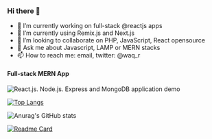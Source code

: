 ### Hi there 👋


- 🔭 I’m currently working on full-stack @reactjs apps
- 🌱 I’m currently using Remix.js and Next.js
- 👯 I’m looking to collaborate on PHP, JavaScript, React opensource
- 💬 Ask me about Javascript, LAMP or MERN stacks
- 📫 How to reach me: email, twitter: @waq_r

#### Full-stack MERN App

![React.js. Node.js. Express and MongoDB application demo](https://github.com/waq-r/waq-r/blob/main/ezgif-1-ea3d0a642c.gif)

[![Top Langs](https://github-readme-stats.vercel.app/api/top-langs/?username=waq-r&layout=compact&theme=dark)](https://github.com/anuraghazra/github-readme-stats)

![Anurag's GitHub stats](https://github-readme-stats.vercel.app/api?username=waq-r&show_icons=true&theme=radical)

[![Readme Card](https://github-readme-stats.vercel.app/api/pin/?username=waq-r&repo=Python-Arcade&theme=dark)](https://github.com/waq-r/Python-Arcade)
